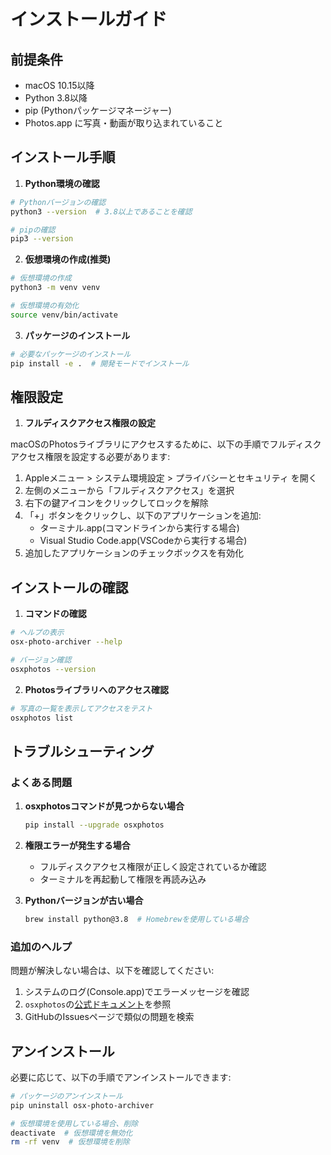 # インストールガイド

## 前提条件

- macOS 10.15以降
- Python 3.8以降
- pip (Pythonパッケージマネージャー)
- Photos.app に写真・動画が取り込まれていること

## インストール手順

1. **Python環境の確認**

```bash
# Pythonバージョンの確認
python3 --version  # 3.8以上であることを確認

# pipの確認
pip3 --version
```

2. **仮想環境の作成(推奨)**

```bash
# 仮想環境の作成
python3 -m venv venv

# 仮想環境の有効化
source venv/bin/activate
```

3. **パッケージのインストール**

```bash
# 必要なパッケージのインストール
pip install -e .  # 開発モードでインストール
```

## 権限設定

1. **フルディスクアクセス権限の設定**

macOSのPhotosライブラリにアクセスするために、以下の手順でフルディスクアクセス権限を設定する必要があります:

1. Appleメニュー > システム環境設定 > プライバシーとセキュリティ を開く
2. 左側のメニューから「フルディスクアクセス」を選択
3. 右下の鍵アイコンをクリックしてロックを解除
4. 「+」ボタンをクリックし、以下のアプリケーションを追加:
   - ターミナル.app(コマンドラインから実行する場合)
   - Visual Studio Code.app(VSCodeから実行する場合)
5. 追加したアプリケーションのチェックボックスを有効化

## インストールの確認

1. **コマンドの確認**

```bash
# ヘルプの表示
osx-photo-archiver --help

# バージョン確認
osxphotos --version
```

2. **Photosライブラリへのアクセス確認**

```bash
# 写真の一覧を表示してアクセスをテスト
osxphotos list
```

## トラブルシューティング

### よくある問題

1. **osxphotosコマンドが見つからない場合**
   ```bash
   pip install --upgrade osxphotos
   ```

2. **権限エラーが発生する場合**
   - フルディスクアクセス権限が正しく設定されているか確認
   - ターミナルを再起動して権限を再読み込み

3. **Pythonバージョンが古い場合**
   ```bash
   brew install python@3.8  # Homebrewを使用している場合
   ```

### 追加のヘルプ

問題が解決しない場合は、以下を確認してください:

1. システムのログ(Console.app)でエラーメッセージを確認
2. `osxphotos`の[公式ドキュメント](https://github.com/RhetTbull/osxphotos)を参照
3. GitHubのIssuesページで類似の問題を検索

## アンインストール

必要に応じて、以下の手順でアンインストールできます:

```bash
# パッケージのアンインストール
pip uninstall osx-photo-archiver

# 仮想環境を使用している場合、削除
deactivate  # 仮想環境を無効化
rm -rf venv  # 仮想環境を削除
